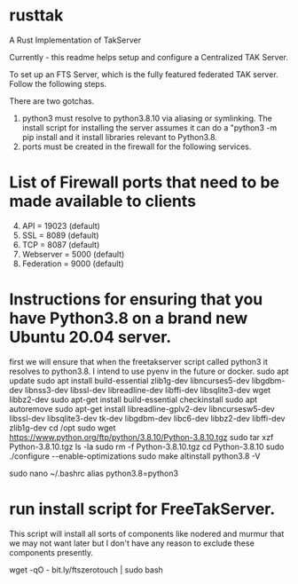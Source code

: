 # rusttak
A Rust Implementation of TakServer

Currently - this readme helps setup and configure a Centralized TAK Server.


To set up an FTS Server, which is the fully featured federated TAK server. Follow the following steps.

There are two gotchas. 

1. python3 must resolve to python3.8.10 via aliasing or symlinking. The install script for installing the server assumes it can do a "python3 -m pip install and it install libraries relevant to Python3.8.
2. ports must be created in the firewall for the following services.

# List of Firewall ports that need to be made available to clients
4. API = 19023 (default)
5. SSL = 8089 (default)
6. TCP = 8087 (default)
7. Webserver = 5000 (default)
8. Federation = 9000 (default)

# Instructions for ensuring that you have Python3.8 on a brand new Ubuntu 20.04 server.

first we will ensure that when the freetakserver script called python3 it resolves to python3.8. I intend to use pyenv in the future or docker.
sudo apt update
sudo apt install build-essential zlib1g-dev libncurses5-dev libgdbm-dev libnss3-dev libssl-dev libreadline-dev libffi-dev libsqlite3-dev wget libbz2-dev
sudo apt-get install build-essential checkinstall
sudo apt autoremove
sudo apt-get install libreadline-gplv2-dev libncursesw5-dev libssl-dev libsqlite3-dev tk-dev libgdbm-dev libc6-dev libbz2-dev libffi-dev zlib1g-dev
cd /opt
sudo wget https://www.python.org/ftp/python/3.8.10/Python-3.8.10.tgz
sudo tar xzf Python-3.8.10.tgz
ls -la
sudo rm -f Python-3.8.10.tgz
cd Python-3.8.10
sudo ./configure --enable-optimizations
sudo make altinstall
python3.8 -V

sudo nano ~/.bashrc
alias python3.8=python3

# run install script for FreeTakServer. 

This script will install all sorts of components like nodered and murmur that we may not want later but I don't have any reason to exclude these components presently.

wget -qO - bit.ly/ftszerotouch | sudo bash



